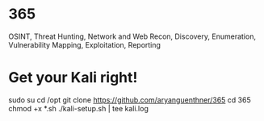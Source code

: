 # 365
OSINT, Threat Hunting, Network and Web Recon, Discovery, Enumeration, Vulnerability Mapping, Exploitation, Reporting

# Get your Kali right!

sudo su
cd /opt
git clone https://github.com/aryanguenthner/365
cd 365
chmod +x *.sh
./kali-setup.sh | tee kali.log
